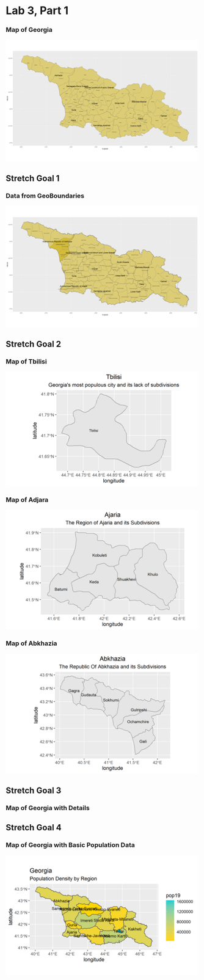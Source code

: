 # Lab 3, Part 1

### Map of Georgia

![](gggeorgia.png)

## Stretch Goal 1
### Data from GeoBoundaries
![](geogeorgia.png)

## Stretch Goal 2
### Map of Tbilisi
![](tbilisi.png)

### Map of Adjara
![](ajaria.png)

### Map of Abkhazia
![](abkhazia.png)


## Stretch Goal 3
### Map of Georgia with Details

## Stretch Goal 4
### Map of Georgia with Basic Population Data
![](geo_pop19.png)
